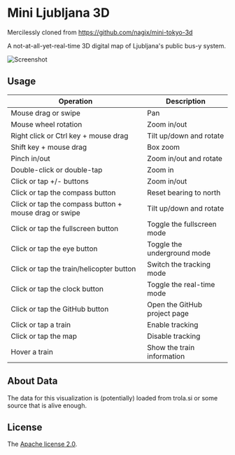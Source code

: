 # Mini Ljubljana 3D

Mercilessly cloned from https://github.com/nagix/mini-tokyo-3d

A not-at-all-yet-real-time 3D digital map of Ljubljana's public bus-y system.

![Screenshot](https://nagix.github.io/mini-tokyo-3d/images/screenshot3.jpg)

## Usage

Operation | Description
--- | ---
Mouse drag or swipe | Pan
Mouse wheel rotation | Zoom in/out
Right click or Ctrl key + mouse drag | Tilt up/down and rotate
Shift key + mouse drag | Box zoom
Pinch in/out | Zoom in/out and rotate
Double-click or double-tap | Zoom in
Click or tap +/- buttons | Zoom in/out
Click or tap the compass button | Reset bearing to north
Click or tap the compass button + mouse drag or swipe | Tilt up/down and rotate
Click or tap the fullscreen button | Toggle the fullscreen mode
Click or tap the eye button | Toggle the underground mode
Click or tap the train/helicopter button | Switch the tracking mode
Click or tap the clock button | Toggle the real-time mode
Click or tap the GitHub button | Open the GitHub project page
Click or tap a train | Enable tracking
Click or tap the map | Disable tracking
Hover a train | Show the train information

## About Data

The data for this visualization is (potentially) loaded from trola.si or some source that is alive enough.

## License

The [Apache license 2.0](opensource.org/licenses/Apache-2.0).
